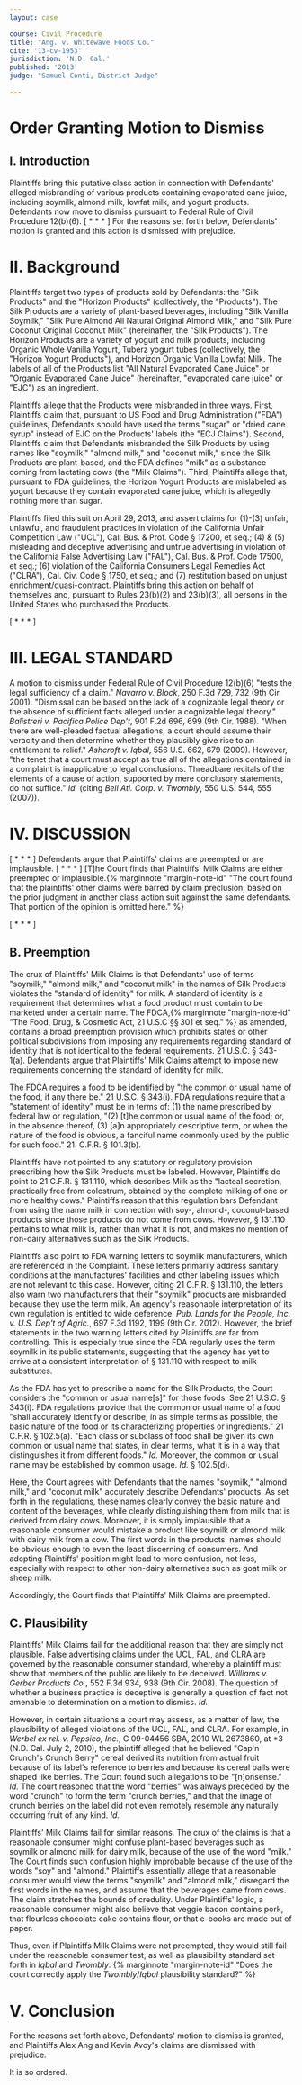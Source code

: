 ```yaml
---
layout: case

course: Civil Procedure
title: "Ang. v. Whitewave Foods Co."
cite: '13-cv-1953'
jurisdiction: 'N.D. Cal.'
published: '2013'
judge: "Samuel Conti, District Judge"

---
```


# Order Granting Motion to Dismiss

## I. Introduction

Plaintiffs bring this putative class action in connection with Defendants' alleged misbranding of various products containing evaporated cane juice, including soymilk, almond milk, lowfat milk, and yogurt products. Defendants now move to dismiss pursuant to Federal Rule of Civil Procedure 12(b)(6). [ * * * ] For the reasons set forth below, Defendants' motion is granted and this action is dismissed with prejudice.

# II. Background

Plaintiffs target two types of products sold by Defendants: the "Silk Products" and the "Horizon Products" (collectively, the "Products"). The Silk Products are a variety of plant-based beverages, including "Silk Vanilla Soymilk," "Silk Pure Almond All Natural Original Almond Milk," and "Silk Pure Coconut Original Coconut Milk" (hereinafter, the "Silk Products"). The Horizon Products are a variety of yogurt and milk products, including Organic Whole Vanilla Yogurt, Tuberz yogurt tubes (collectively, the "Horizon Yogurt Products"), and Horizon Organic Vanilla Lowfat Milk. The labels of all of the Products list "All Natural Evaporated Cane Juice" or "Organic Evaporated Cane Juice" (hereinafter, "evaporated cane juice" or "EJC") as an ingredient.

Plaintiffs allege that the Products were misbranded in three ways. First, Plaintiffs claim that, pursuant to US Food and Drug Administration ("FDA") guidelines, Defendants should have used the terms "sugar" or "dried cane syrup" instead of EJC on the Products' labels (the "ECJ Claims"). Second, Plaintiffs claim that Defendants misbranded the Silk Products by using names like "soymilk," "almond milk," and "coconut milk," since the Silk Products are plant-based, and the FDA defines "milk" as a substance coming from lactating cows (the "Milk Claims"). Third, Plaintiffs allege that, pursuant to FDA guidelines, the Horizon Yogurt Products are mislabeled as yogurt because they contain evaporated cane juice, which is allegedly nothing more than sugar.

Plaintiffs filed this suit on April 29, 2013, and assert claims for (1)-(3) unfair, unlawful, and fraudulent practices in violation of the California Unfair Competition Law ("UCL"), Cal. Bus. & Prof. Code § 17200, et seq.; (4) & (5) misleading and deceptive advertising and untrue advertising in violation of the California False Advertising Law ("FAL"), Cal. Bus. & Prof. Code 17500, et seq.; (6) violation of the California Consumers Legal Remedies Act ("CLRA"), Cal. Civ. Code § 1750, et seq.; and (7) restitution based on unjust enrichment/quasi-contract. Plaintiffs bring this action on behalf of themselves and, pursuant to Rules 23(b)(2) and 23(b)(3), all persons in the United States who purchased the Products.

[ * * * ]

# III. LEGAL STANDARD

A motion to dismiss under Federal Rule of Civil Procedure 12(b)(6) "tests the legal sufficiency of a claim." _Navarro v. Block_, 250 F.3d 729, 732 (9th Cir. 2001). "Dismissal can be based on the lack of a cognizable legal theory or the absence of sufficient facts alleged under a cognizable legal theory." _Balistreri v. Pacifica Police Dep't_, 901 F.2d 696, 699 (9th Cir. 1988). "When there are well-pleaded factual allegations, a court should assume their veracity and then determine whether they plausibly give rise to an entitlement to relief." _Ashcroft v. Iqbal_, 556 U.S. 662, 679 (2009). However, "the tenet that a court must accept as true all of the allegations contained in a complaint is inapplicable to legal conclusions. Threadbare recitals of the elements of a cause of action, supported by mere conclusory statements, do not suffice." _Id._ (citing _Bell Atl. Corp. v. Twombly_, 550 U.S. 544, 555 (2007)).

# IV. DISCUSSION

[ * * * ] Defendants argue that Plaintiffs' claims are preempted or are implausible. [ * * * ] [T]he Court finds that Plaintiffs' Milk Claims are either preempted or implausible.{% marginnote "margin-note-id" "The court found that the plaintiffs' other claims were barred by claim preclusion, based on the prior judgment in another class action suit against the same defendants. That portion of the opinion is omitted here." %}

[ * * * ]

## B. Preemption

The crux of Plaintiffs' Milk Claims is that Defendants' use of terms "soymilk," "almond milk," and "coconut milk" in the names of Silk Products violates the "standard of identity" for milk. A standard of identity is a requirement that determines what a food product must contain to be marketed under a certain name. The FDCA,{% marginnote "margin-note-id" "The Food, Drug, & Cosmetic Act, 21 U.S.C §§ 301 et seq." %} as amended, contains a broad preemption provision which prohibits states or other political subdivisions from imposing any requirements regarding standard of identity that is not identical to the federal requirements. 21 U.S.C. § 343-1(a). Defendants argue that Plaintiffs' Milk Claims attempt to impose new requirements concerning the standard of identity for milk.

The FDCA requires a food to be identified by "the common or usual name of the food, if any there be." 21 U.S.C. § 343(i). FDA regulations require that a "statement of identity" must be in terms of: (1) the name prescribed by federal law or regulation, "(2) [t]he common or usual name of the food; or, in the absence thereof, (3) [a]n appropriately descriptive term, or when the nature of the food is obvious, a fanciful name commonly used by the public for such food." 21. C.F.R. § 101.3(b).

Plaintiffs have not pointed to any statutory or regulatory provision prescribing how the Silk Products must be labeled. However, Plaintiffs do point to 21 C.F.R. § 131.110, which describes Milk as the "lacteal secretion, practically free from colostrum, obtained by the complete milking of one or more healthy cows." Plaintiffs reason that this regulation bars Defendant from using the name milk in connection with soy-, almond-, coconut-based products since those products do not come from cows. However, § 131.110 pertains to what milk is, rather than what it is not, and makes no mention of non-dairy alternatives such as the Silk Products.

Plaintiffs also point to FDA warning letters to soymilk manufacturers, which are referenced in the Complaint. These letters primarily address sanitary conditions at the manufactures' facilities and other labeling issues which are not relevant to this case. However, citing 21 C.F.R. § 131.110, the letters also warn two manufacturers that their "soymilk" products are misbranded because they use the term milk. An agency's reasonable interpretation of its own regulation is entitled to wide deference. _Pub. Lands for the People, Inc. v. U.S. Dep't of Agric._, 697 F.3d 1192, 1199 (9th Cir. 2012). However, the brief statements in the two warning letters cited by Plaintiffs are far from controlling. This is especially true since the FDA regularly uses the term soymilk in its public statements, suggesting that the agency has yet to arrive at a consistent interpretation of § 131.110 with respect to milk substitutes.

As the FDA has yet to prescribe a name for the Silk Products, the Court considers the "common or usual name[s]" for those foods. See 21 U.S.C. § 343(i). FDA regulations provide that the common or usual name of a food "shall accurately identify or describe, in as simple terms as possible, the basic nature of the food or its characterizing properties or ingredients." 21 C.F.R. § 102.5(a). "Each class or subclass of food shall be given its own common or usual name that states, in clear terms, what it is in a way that distinguishes it from different foods." _Id._ Moreover, the common or usual name may be established by common usage. _Id._ § 102.5(d).

Here, the Court agrees with Defendants that the names "soymilk," "almond milk," and "coconut milk" accurately describe Defendants' products. As set forth in the regulations, these names clearly convey the basic nature and content of the beverages, while clearly distinguishing them from milk that is derived from dairy cows. Moreover, it is simply implausible that a reasonable consumer would mistake a product like soymilk or almond milk with dairy milk from a cow. The first words in the products' names should be obvious enough to even the least discerning of consumers. And adopting Plaintiffs' position might lead to more confusion, not less, especially with respect to other non-dairy alternatives such as goat milk or sheep milk.

Accordingly, the Court finds that Plaintiffs' Milk Claims are preempted.

## C. Plausibility

Plaintiffs' Milk Claims fail for the additional reason that they are simply not plausible. False advertising claims under the UCL, FAL, and CLRA are governed by the reasonable consumer standard, whereby a plaintiff must show that members of the public are likely to be deceived. _Williams v. Gerber Products Co._, 552 F.3d 934, 938 (9th Cir. 2008). The question of whether a business practice is deceptive is generally a question of fact not amenable to determination on a motion to dismiss. _Id._

However, in certain situations a court may assess, as a matter of law, the plausibility of alleged violations of the UCL, FAL, and CLRA. For example, in _Werbel ex rel. v. Pepsico, Inc._, C 09-04456 SBA, 2010 WL 2673860, at *3 (N.D. Cal. July 2, 2010), the plaintiff alleged that he believed "Cap'n Crunch's Crunch Berry" cereal derived its nutrition from actual fruit because of its label's reference to berries and because its cereal balls were shaped like berries. The Court found such allegations to be "[n]onsense." _Id._ The court reasoned that the word "berries" was always preceded by the word "crunch" to form the term "crunch berries," and that the image of crunch berries on the label did not even remotely resemble any naturally occurring fruit of any kind. _Id._

Plaintiffs' Milk Claims fail for similar reasons. The crux of the claims is that a reasonable consumer might confuse plant-based beverages such as soymilk or almond milk for dairy milk, because of the use of the word "milk." The Court finds such confusion highly improbable because of the use of the words "soy" and "almond." Plaintiffs essentially allege that a reasonable consumer would view the terms "soymilk" and "almond milk," disregard the first words in the names, and assume that the beverages came from cows. The claim stretches the bounds of credulity. Under Plaintiffs' logic, a reasonable consumer might also believe that veggie bacon contains pork, that flourless chocolate cake contains flour, or that e-books are made out of paper.

Thus, even if Plaintiffs Milk Claims were not preempted, they would still fail under the reasonable consumer test, as well as plausibility standard set forth in _Iqbal_ and _Twombly_. {% marginnote "margin-note-id" "Does the court correctly apply the _Twombly_/_Iqbal_ plausibility standard?" %}

# V. Conclusion

For the reasons set forth above, Defendants' motion to dismiss is granted, and Plaintiffs Alex Ang and Kevin Avoy's claims are dismissed with prejudice.

It is so ordered.
